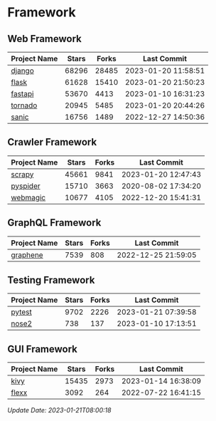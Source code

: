 # Framework

## Web Framework
| Project Name | Stars | Forks | Last Commit |
| ------------ | ----- | ----- | ----------- |
| [django](https://github.com/django/django) | 68296 | 28485 | 2023-01-20 11:58:51 |
| [flask](https://github.com/pallets/flask) | 61628 | 15410 | 2023-01-20 21:50:23 |
| [fastapi](https://github.com/tiangolo/fastapi) | 53670 | 4413 | 2023-01-10 16:31:23 |
| [tornado](https://github.com/tornadoweb/tornado) | 20945 | 5485 | 2023-01-20 20:44:26 |
| [sanic](https://github.com/sanic-org/sanic) | 16756 | 1489 | 2022-12-27 14:50:36 |

## Crawler Framework
| Project Name | Stars | Forks | Last Commit |
| ------------ | ----- | ----- | ----------- |
| [scrapy](https://github.com/scrapy/scrapy) | 45661 | 9841 | 2023-01-20 12:47:43 |
| [pyspider](https://github.com/binux/pyspider) | 15710 | 3663 | 2020-08-02 17:34:20 |
| [webmagic](https://github.com/code4craft/webmagic) | 10677 | 4105 | 2022-12-20 15:41:31 |

## GraphQL Framework
| Project Name | Stars | Forks | Last Commit |
| ------------ | ----- | ----- | ----------- |
| [graphene](https://github.com/graphql-python/graphene) | 7539 | 808 | 2022-12-25 21:59:05 |

## Testing Framework
| Project Name | Stars | Forks | Last Commit |
| ------------ | ----- | ----- | ----------- |
| [pytest](https://github.com/pytest-dev/pytest) | 9702 | 2226 | 2023-01-21 07:39:58 |
| [nose2](https://github.com/nose-devs/nose2) | 738 | 137 | 2023-01-10 17:13:51 |

## GUI Framework
| Project Name | Stars | Forks | Last Commit |
| ------------ | ----- | ----- | ----------- |
| [kivy](https://github.com/kivy/kivy) | 15435 | 2973 | 2023-01-14 16:38:09 |
| [flexx](https://github.com/flexxui/flexx) | 3092 | 264 | 2022-07-22 16:41:15 |

*Update Date: 2023-01-21T08:00:18*